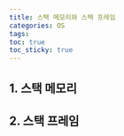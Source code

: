 ```yaml
---
title: 스택 메모리와 스택 프레임
categories: OS
tags: 
toc: true
toc_sticky: true
---
```


## 1. 스택 메모리


## 2. 스택 프레임





